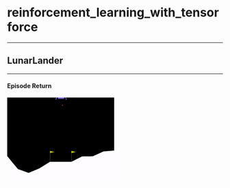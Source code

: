 # reinforcement_learning_with_tensorforce

---
## LunarLander
---

#### Episode Return

<img src='results/LunarLander/LunarLander0.gif' width='250' height='200' />
